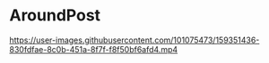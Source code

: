 # AroundPost
 


https://user-images.githubusercontent.com/101075473/159351436-830fdfae-8c0b-451a-8f7f-f8f50bf6afd4.mp4

